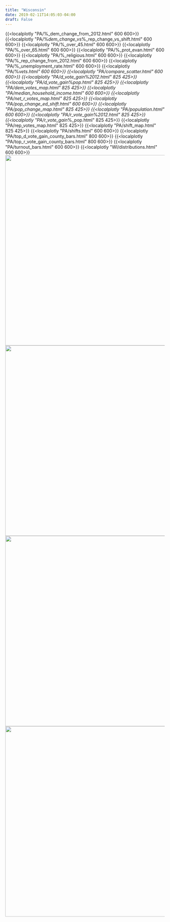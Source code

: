 ```yaml
---
title: "Wisconsin"
date: 2019-02-11T14:05:03-04:00
draft: False
---
```




{{<localplotly "PA/%_dem_change_from_2012.html" 600 600>}}
{{<localplotly "PA/%_dem_change_vs_%_rep_change_vs_shift.html" 600 600>}}
{{<localplotly "PA/%_over_45.html" 600 600>}}
{{<localplotly "PA/%_over_65.html" 600 600>}}
{{<localplotly "PA/%_prot_evan.html" 600 600>}}
{{<localplotly "PA/%_religious.html" 600 600>}}
{{<localplotly "PA/%_rep_change_from_2012.html" 600 600>}}
{{<localplotly "PA/%_unemployment_rate.html" 600 600>}}
{{<localplotly "PA/%_vets.html" 600 600>}}
{{<localplotly "PA/compare_scatter.html" 600 600>}}
{{<localplotly "PA/d_vote_gain_%_2012.html" 825 425>}}
{{<localplotly "PA/d_vote_gain_%_pop.html" 825 425>}}
{{<localplotly "PA/dem_votes_map.html" 825 425>}}
{{<localplotly "PA/median_household_income.html" 600 600>}}
{{<localplotly "PA/net_r_votes_map.html" 825 425>}}
{{<localplotly "PA/pop_change_ed_shift.html" 600 600>}}
{{<localplotly "PA/pop_change_map.html" 825 425>}}
{{<localplotly "PA/population.html" 600 600>}}
{{<localplotly "PA/r_vote_gain_%_2012.html" 825 425>}}
{{<localplotly "PA/r_vote_gain_%_pop.html" 825 425>}}
{{<localplotly "PA/rep_votes_map.html" 825 425>}}
{{<localplotly "PA/shift_map.html" 825 425>}}
{{<localplotly "PA/shifts.html" 600 600>}}
{{<localplotly "PA/top_d_vote_gain_county_bars.html" 800 600>}}
{{<localplotly "PA/top_r_vote_gain_county_bars.html" 800 600>}}
{{<localplotly "PA/turnout_bars.html" 600 600>}}
{{<localplotly "WI/distributions.html" 600 600>}}
<img src="/PA/net_gop_votes_waterfall.png" width="600" height="600" />
<img src="/PA/r_votes_waterfall.png" width="600" height="600" />
<img src="/PA/d_votes_waterfall.png" width="600" height="600" />
<img src="/PA/tot_votes_waterfall.png" width="600" height="600" />
